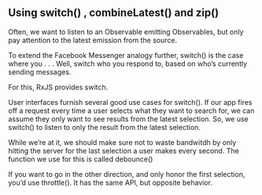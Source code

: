 ## Using switch() , combineLatest() and zip()
Often, we want to listen to an Observable emitting Observables, but only pay attention to the latest emission from the source.

To extend the Facebook Messenger analogy further, switch() is the case where you . . . Well, switch who you respond to, based on who’s currently sending messages.

For this, RxJS provides switch.

User interfaces furnish several good use cases for switch(). If our app fires off a request every time a user selects what they want to search for, we can assume they only want to see results from the latest selection. So, we use switch() to listen to only the result from the latest selection.

While we’re at it, we should make sure not to waste bandwitdh by only hitting the server for the last selection a user makes every second. The function we use for this is called debounce()

If you want to go in the other direction, and only honor the first selection, you’d use throttle(). It has the same API, but opposite behavior.

